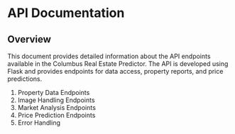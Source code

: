 # API Documentation

## Overview

This document provides detailed information about the API endpoints available in the Columbus Real Estate Predictor. The API is developed using Flask and provides endpoints for data access, property reports, and price predictions.

1. Property Data Endpoints
2. Image Handling Endpoints
3. Market Analysis Endpoints
4. Price Prediction Endpoints
5. Error Handling
